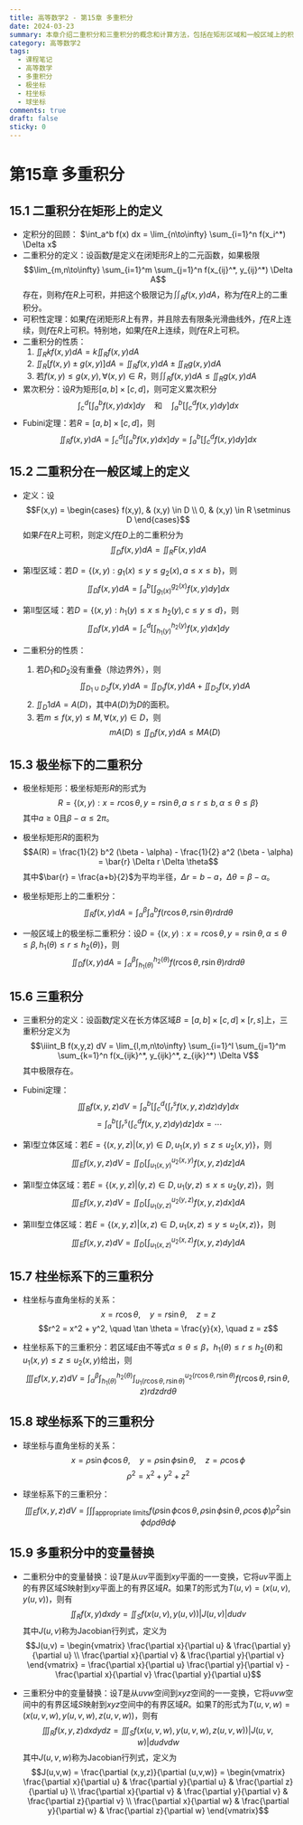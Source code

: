 ```yaml
---
title: 高等数学2 - 第15章 多重积分
date: 2024-03-23
summary: 本章介绍二重积分和三重积分的概念和计算方法，包括在矩形区域和一般区域上的积分、极坐标下的二重积分、柱坐标系和球坐标系下的三重积分，以及多重积分中的变量替换。
category: 高等数学2
tags:
  - 课程笔记
  - 高等数学
  - 多重积分
  - 极坐标
  - 柱坐标
  - 球坐标
comments: true
draft: false
sticky: 0
---
```

# 第15章 多重积分

## 15.1 二重积分在矩形上的定义

- 定积分的回顾：
  $\int_a^b f(x) dx = \lim_{n\to\infty} \sum_{i=1}^n f(x_i^*) \Delta x$
- 二重积分的定义：设函数$f$是定义在闭矩形$R$上的二元函数，如果极限
  $$\lim_{m,n\to\infty} \sum_{i=1}^m \sum_{j=1}^n f(x_{ij}^*, y_{ij}^*) \Delta A$$
  存在，则称$f$在$R$上可积，并把这个极限记为$\iint_R f(x,y) dA$，称为$f$在$R$上的二重积分。
- 可积性定理：如果$f$在闭矩形$R$上有界，并且除去有限条光滑曲线外，$f$在$R$上连续，则$f$在$R$上可积。特别地，如果$f$在$R$上连续，则$f$在$R$上可积。
- 二重积分的性质：
  1. $\iint_R kf(x,y) dA = k \iint_R f(x,y) dA$
  2. $\iint_R [f(x,y) \pm g(x,y)] dA = \iint_R f(x,y) dA \pm \iint_R g(x,y) dA$
  3. 若$f(x,y) \leq g(x,y), \forall (x,y) \in R$，则$\iint_R f(x,y) dA \leq \iint_R g(x,y) dA$
- 累次积分：设$R$为矩形$[a,b] \times [c,d]$，则可定义累次积分
  $$\int_c^d \left[ \int_a^b f(x,y) dx \right] dy \quad \text{和} \quad \int_a^b \left[ \int_c^d f(x,y) dy \right] dx$$
- Fubini定理：若$R = [a,b] \times [c,d]$，则
  $$\iint_R f(x,y)dA = \int_c^d \left[ \int_a^b f(x,y) dx \right] dy = \int_a^b \left[ \int_c^d f(x,y) dy \right] dx$$

## 15.2 二重积分在一般区域上的定义
- 定义：设
  $$F(x,y) = \begin{cases}
    f(x,y), & (x,y) \in D \\
    0,      & (x,y) \in R \setminus D
  \end{cases}$$
  如果$F$在$R$上可积，则定义$f$在$D$上的二重积分为
  $$\iint_D f(x,y) dA = \iint_R F(x,y) dA$$

- 第I型区域：若$D = \{(x,y) : g_1(x) \leq y \leq g_2(x), a \leq x \leq b\}$，则
  $$\iint_D f(x,y) dA = \int_a^b \left[ \int_{g_1(x)}^{g_2(x)} f(x,y) dy \right] dx$$

- 第II型区域：若$D = \{(x,y) : h_1(y) \leq x \leq h_2(y), c \leq y \leq d\}$，则
  $$\iint_D f(x,y) dA = \int_c^d \left[ \int_{h_1(y)}^{h_2(y)} f(x,y) dx \right] dy$$

- 二重积分的性质：
  1. 若$D_1$和$D_2$没有重叠（除边界外），则
     $$\iint_{D_1 \cup D_2} f(x,y) dA = \iint_{D_1} f(x,y) dA + \iint_{D_2} f(x,y) dA$$
  2. $\iint_D 1 dA = A(D)$，其中$A(D)$为$D$的面积。
  3. 若$m \leq f(x,y) \leq M, \forall (x,y) \in D$，则
     $$mA(D) \leq \iint_D f(x,y) dA \leq MA(D)$$

## 15.3 极坐标下的二重积分
- 极坐标矩形：极坐标矩形$R$的形式为
  $$R = \{(x,y): x = r \cos \theta, y = r \sin \theta, a \leq r \leq b, \alpha \leq \theta \leq \beta\}$$
  其中$a \geq 0$且$\beta - \alpha \leq 2\pi$。
- 极坐标矩形$R$的面积为
  $$A(R) = \frac{1}{2} b^2 (\beta - \alpha) - \frac{1}{2} a^2 (\beta - \alpha) = \bar{r} \Delta r \Delta \theta$$
  其中$\bar{r} = \frac{a+b}{2}$为平均半径，$\Delta r = b-a$，$\Delta \theta = \beta - \alpha$。

- 极坐标矩形上的二重积分：
  $$\iint_R f(x,y) dA = \int_{\alpha}^{\beta} \int_a^b f(r \cos \theta, r \sin \theta) r dr d\theta$$

- 一般区域上的极坐标二重积分：设$D = \{(x,y) : x = r \cos \theta, y = r \sin \theta, \alpha \leq \theta \leq \beta, h_1(\theta) \leq r \leq h_2(\theta)\}$，则
  $$\iint_D f(x,y) dA = \int_{\alpha}^{\beta} \int_{h_1(\theta)}^{h_2(\theta)} f(r \cos \theta, r \sin \theta) r dr d\theta$$

## 15.6 三重积分

- 三重积分的定义：设函数$f$定义在长方体区域$B = [a,b] \times [c,d] \times [r,s]$上，三重积分定义为
  $$\iiint_B f(x,y,z) dV = \lim_{l,m,n\to\infty} \sum_{i=1}^l \sum_{j=1}^m \sum_{k=1}^n f(x_{ijk}^*, y_{ijk}^*, z_{ijk}^*) \Delta V$$
  其中极限存在。

- Fubini定理：
  $$\iiint_B f(x,y,z) dV = \int_a^b \left[ \int_c^d \left( \int_r^s f(x,y,z) dz \right) dy \right] dx$$
  $$= \int_a^b \left[ \int_r^s \left( \int_c^d f(x,y,z) dy \right) dz \right] dx = \cdots$$

- 第I型立体区域：若$E = \{(x,y,z) | (x,y) \in D, u_1(x,y) \leq z \leq u_2(x,y)\}$，则
  $$\iiint_E f(x,y,z) dV = \iint_D \left[ \int_{u_1(x,y)}^{u_2(x,y)} f(x,y,z) dz \right] dA$$

- 第II型立体区域：若$E = \{(x,y,z) | (y,z) \in D, u_1(y,z) \leq x \leq u_2(y,z)\}$，则
  $$\iiint_E f(x,y,z) dV = \iint_D \left[ \int_{u_1(y,z)}^{u_2(y,z)} f(x,y,z) dx \right] dA$$

- 第III型立体区域：若$E = \{(x,y,z) | (x,z) \in D, u_1(x,z) \leq y \leq u_2(x,z)\}$，则
  $$\iiint_E f(x,y,z) dV = \iint_D \left[ \int_{u_1(x,z)}^{u_2(x,z)} f(x,y,z) dy \right] dA$$

## 15.7 柱坐标系下的三重积分

- 柱坐标与直角坐标的关系：
  $$x = r \cos \theta, \quad y = r \sin \theta, \quad z = z$$
  $$r^2 = x^2 + y^2, \quad \tan \theta = \frac{y}{x}, \quad z = z$$

- 柱坐标系下的三重积分：若区域$E$由不等式$\alpha \leq \theta \leq \beta$，$h_1(\theta) \leq r \leq h_2(\theta)$和$u_1(x,y) \leq z \leq u_2(x,y)$给出，则
  $$\iiint_E f(x,y,z) dV = \int_{\alpha}^{\beta} \int_{h_1(\theta)}^{h_2(\theta)} \int_{u_1(r \cos \theta, r \sin \theta)}^{u_2(r \cos \theta, r \sin \theta)} f(r \cos \theta, r \sin \theta, z) r dz dr d\theta$$

## 15.8 球坐标系下的三重积分

- 球坐标与直角坐标的关系：
  $$x = \rho \sin \phi \cos \theta, \quad y = \rho \sin \phi \sin \theta, \quad z = \rho \cos \phi$$
  $$\rho^2 = x^2 + y^2 + z^2$$

- 球坐标系下的三重积分：
  $$\iiint_E f(x,y,z) dV = \int \int \int_{\text{appropriate limits}} f(\rho \sin \phi \cos \theta, \rho \sin \phi \sin \theta, \rho \cos \phi) \rho^2 \sin \phi d\rho d\theta d\phi$$

## 15.9 多重积分中的变量替换

- 二重积分中的变量替换：设$T$是从$uv$平面到$xy$平面的一一变换，它将$uv$平面上的有界区域$S$映射到$xy$平面上的有界区域$R$。如果$T$的形式为$T(u,v) = (x(u,v), y(u,v))$，则有
  $$\iint_R f(x,y) dx dy = \iint_S f(x(u,v), y(u,v)) |J(u,v)| du dv$$
  其中$J(u,v)$称为Jacobian行列式，定义为
  $$J(u,v) = \begin{vmatrix}
    \frac{\partial x}{\partial u} & \frac{\partial y}{\partial u} \\
    \frac{\partial x}{\partial v} & \frac{\partial y}{\partial v}
  \end{vmatrix} = \frac{\partial x}{\partial u} \frac{\partial y}{\partial v} - \frac{\partial x}{\partial v} \frac{\partial y}{\partial u}$$

- 三重积分中的变量替换：设$T$是从$uvw$空间到$xyz$空间的一一变换，它将$uvw$空间中的有界区域$S$映射到$xyz$空间中的有界区域$R$。如果$T$的形式为$T(u,v,w) = (x(u,v,w), y(u,v,w), z(u,v,w))$，则有
  $$\iiint_R f(x,y,z) dx dy dz = \iiint_S f(x(u,v,w), y(u,v,w), z(u,v,w)) |J(u,v,w)| du dv dw$$
  其中$J(u,v,w)$称为Jacobian行列式，定义为
  $$J(u,v,w) = \frac{\partial (x,y,z)}{\partial (u,v,w)} = \begin{vmatrix}
    \frac{\partial x}{\partial u} & \frac{\partial y}{\partial u} & \frac{\partial z}{\partial u} \\
    \frac{\partial x}{\partial v} & \frac{\partial y}{\partial v} & \frac{\partial z}{\partial v} \\
    \frac{\partial x}{\partial w} & \frac{\partial y}{\partial w} & \frac{\partial z}{\partial w}
  \end{vmatrix}$$